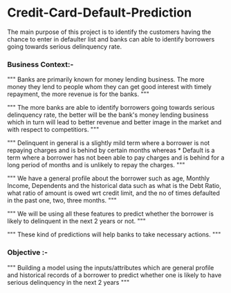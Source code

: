 # Credit-Card-Default-Prediction
The main purpose of this project is to identify the customers having the chance to enter in defaulter list and banks can able to identify borrowers going towards serious delinquency rate.

### Business Context:-
"""
 Banks are primarily known for money lending business. The more money they lend to people whom they can get good interest with timely repayment, the more revenue is for the banks.
"""

"""
The more banks are able to identify borrowers going towards serious delinquency rate, the better will be the bank's money lending business which in turn will lead to better revenue and better image in the market and with respect to competitiors.
"""

"""
Delinquent in general is a slightly mild term where a borrower is not repaying charges and is behind by certain months whereas * Default is a term where a borrower has not been able to pay charges and is behind for a long period of months and is unlikely to repay the charges.
"""

"""
We have a general profile about the borrower such as age, Monthly Income, Dependents and the historical data such as what is the Debt Ratio, what ratio of amount is owed wrt credit limit, and the no of times defaulted in the past one, two, three months.
"""

"""
We will be using all these features to predict whether the borrower is likely to delinquent in the next 2 years or not.
"""

"""
These kind of predictions will help banks to take necessary actions.
"""

### Objective :-
"""
Building a model using the inputs/attributes which are general profile and historical records of a borrower to predict whether one is likely to have serious delinquency in the next 2 years
"""
